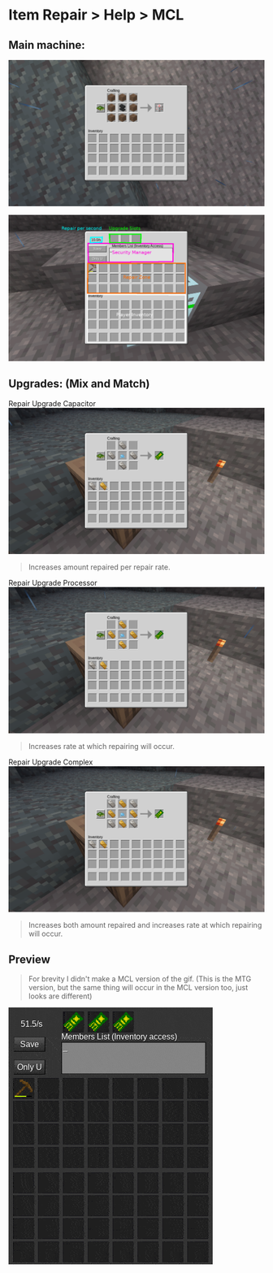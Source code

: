 # Item Repair > Help > MCL

## Main machine:

![repair](sc/mcl_20211006_175600.png)

![usage ](sc/mcl_20211006_180124_edit.png)

## Upgrades: (Mix and Match)

Repair Upgrade Capacitor
![more-repair](sc/mcl_20211006_175836.png)
> Increases amount repaired per repair rate.

Repair Upgrade Processor
![more-speed](sc/mcl_20211006_175845.png)
> Increases rate at which repairing will occur.

Repair Upgrade Complex
![more-both](sc/mcl_20211006_175853.png)
> Increases both amount repaired and increases rate at which repairing will occur.

## Preview

> For brevity I didn't make a MCL version of the gif. (This is the MTG version, but the same thing will occur in the MCL version too, just looks are different)

![in-action](sc/mtg_in-action.gif)
